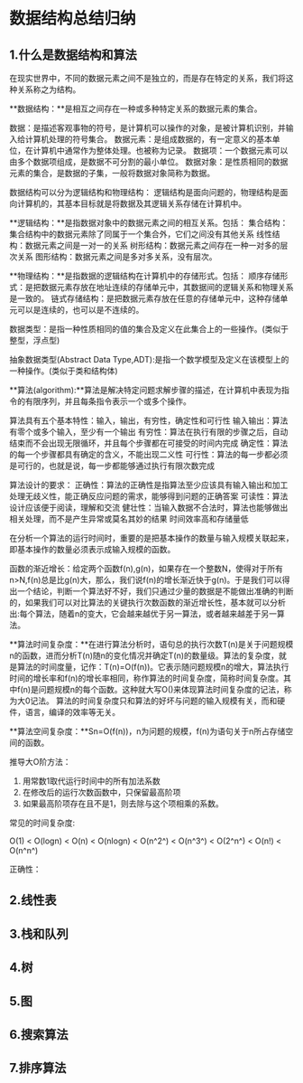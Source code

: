 # 数据结构总结归纳

## 1.什么是数据结构和算法

在现实世界中，不同的数据元素之间不是独立的，而是存在特定的关系，我们将这种关系称之为结构。

**数据结构：**是相互之间存在一种或多种特定关系的数据元素的集合。

数据：是描述客观事物的符号，是计算机可以操作的对象，是被计算机识别，并输入给计算机处理的符号集合。
数据元素：是组成数据的，有一定意义的基本单位，在计算机中通常作为整体处理。也被称为记录。
数据项：一个数据元素可以由多个数据项组成，是数据不可分割的最小单位。
数据对象：是性质相同的数据元素的集合，是数据的子集，一般将数据对象简称为数据。

数据结构可以分为逻辑结构和物理结构：
逻辑结构是面向问题的，物理结构是面向计算机的，其基本目标就是将数据及其逻辑关系存储在计算机中。

**逻辑结构：**是指数据对象中的数据元素之间的相互关系。包括：
集合结构：集合结构中的数据元素除了同属于一个集合外，它们之间没有其他关系
线性结构：数据元素之间是一对一的关系
树形结构：数据元素之间存在一种一对多的层次关系
图形结构：数据元素之间是多对多关系，没有层次。

**物理结构：**是指数据的逻辑结构在计算机中的存储形式。包括：
顺序存储形式：是把数据元素存放在地址连续的存储单元中，其数据间的逻辑关系和物理关系是一致的。
链式存储结构：是把数据元素存放在任意的存储单元中，这种存储单元可以是连续的，也可以是不连续的。

数据类型：是指一种性质相同的值的集合及定义在此集合上的一些操作。(类似于整型，浮点型)

抽象数据类型(Abstract Data Type,ADT):是指一个数学模型及定义在该模型上的一种操作。(类似于类和结构体)

**算法(algorithm):**算法是解决特定问题求解步骤的描述，在计算机中表现为指令的有限序列，并且每条指令表示一个或多个操作。

算法具有五个基本特性：输入，输出，有穷性，确定性和可行性
输入输出：算法有零个或多个输入，至少有一个输出
有穷性：算法在执行有限的步骤之后，自动结束而不会出现无限循环，并且每个步骤都在可接受的时间内完成
确定性：算法的每一个步骤都具有确定的含义，不能出现二义性
可行性：算法的每一步都必须是可行的，也就是说，每一步都能够通过执行有限次数完成

算法设计的要求：
正确性：算法的正确性是指算法至少应该具有输入输出和加工处理无歧义性，能正确反应问题的需求，能够得到问题的正确答案
可读性：算法设计应该便于阅读，理解和交流
健壮性：当输入数据不合法时，算法也能够做出相关处理，而不是产生异常或莫名其妙的结果
时间效率高和存储量低

在分析一个算法的运行时间时，重要的是把基本操作的数量与输入规模关联起来，即基本操作的数量必须表示成输入规模的函数。

函数的渐近增长：给定两个函数f(n),g(n)，如果存在一个整数N，使得对于所有n>N,f(n)总是比g(n)大，那么，我们说f(n)的增长渐近快于g(n)。于是我们可以得出一个结论，判断一个算法好不好，我们只通过少量的数据是不能做出准确的判断的，如果我们可以对比算法的关键执行次数函数的渐近增长性，基本就可以分析出:每个算法，随着n的变大，它会越来越优于另一算法，或者越来越差于另一算法。

**算法时间复杂度：**在进行算法分析时，语句总的执行次数T(n)是关于问题规模n的函数，进而分析T(n)随n的变化情况并确定T(n)的数量级。算法的复杂度，就是算法的时间度量，记作：T(n)=O(f(n))。它表示随问题规模n的增大，算法执行时间的增长率和f(n)的增长率相同，称作算法的时间复杂度，简称时间复杂度。其中f(n)是问题规模n的每个函数。这种就大写O()来体现算法时间复杂度的记法，称为大0记法。
算法的时间复杂度只和算法的好坏与问题的输入规模有关，而和硬件，语言，编译的效率等无关。

**算法空间复杂度：**Sn=O(f(n))，n为问题的规模，f(n)为语句关于n所占存储空间的函数。

推导大O阶方法：

1. 用常数1取代运行时间中的所有加法系数
2. 在修改后的运行次数函数中，只保留最高阶项
3. 如果最高阶项存在且不是1，则去除与这个项相乘的系数。

常见的时间复杂度:

O(1) < O(logn) < O(n) < O(nlogn) < O(n^2^) < O(n^3^) < O(2^n^) < O(n!) < O(n^n^)



正确性：

## 2.线性表

## 3.栈和队列

## 4.树

## 5.图

## 6.搜索算法

## 7.排序算法

